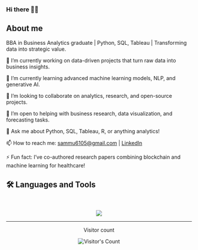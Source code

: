 ### Hi there 👋🏾

## About me

BBA in Business Analytics graduate | Python, SQL, Tableau | Transforming data into strategic value.

🔭 I’m currently working on data-driven projects that turn raw data into business insights.

🌱 I’m currently learning advanced machine learning models, NLP, and generative AI.

👯 I’m looking to collaborate on analytics, research, and open-source projects.

🤝 I’m open to helping with business research, data visualization, and forecasting tasks.

💬 Ask me about Python, SQL, Tableau, R, or anything analytics!

📫 How to reach me: [sammu6105@gmail.com](mailto:sammu6105@gmail.com) | [LinkedIn](https://linkedin.com/in/r-samiksha-reddy-828987299)

⚡ Fun fact: I’ve co-authored research papers combining blockchain and machine learning for healthcare!

## 🛠️ Languages and Tools

<br>

<p align="center">
  <img src="https://skillicons.dev/icons?i=python,bigquery,looker,sql,html,mongodb,hadoop" />
</p>

<hr>

<div align="center"> 
  <p>Visitor count</p>
  <img src="https://profile-counter.glitch.me/{USERNAME}/count.svg" alt="Visitor's Count" />
</div>


